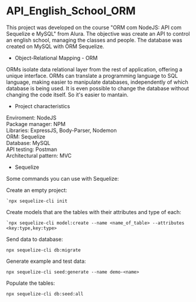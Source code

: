 # API_English_School_ORM

This project was developed on the course "ORM com NodeJS: API com Sequelize e MySQL" from Alura.
The objective was create an API to control an english school, managing the classes and people. 
The database was created on MySQL with ORM Sequelize.

- Object-Relational Mapping - ORM

ORMs isolate data relational layer from the rest of application, offering a unique interface. 
ORMs can translate a programming language to SQL language, making easier to manipulate databases, independently of which 
database is being used. It is even possible to change the database without changing the code itself. So it's easier to 
mantain. 

 - Project characteristics

Enviroment: NodeJS<br>
Package manager: NPM<br>
Libraries: ExpressJS, Body-Parser, Nodemon<br>
ORM: Sequelize<br>
Database: MySQL<br>
API testing: Postman<br>
Architectural pattern: MVC<br>


- Sequelize

Some commands you can use with Sequelize:

Create an empty project:
```
`npx sequelize-cli init
```
Create models that are the tables with their attributes and type of each:
```
`npx sequelize-cli model:create --name <name_of_table> --attributes <key:type,key:type>
```
Send data to database:
```
npx sequelize-cli db:migrate
```
Generate example and test data:
```
npx sequelize-cli seed:generate --name demo-<name>
```
Populate the tables:
```
npx sequelize-cli db:seed:all
```

